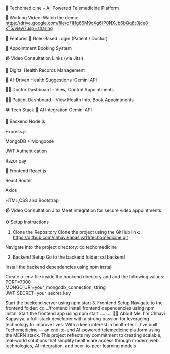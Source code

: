 💊 Techomedicine – AI-Powered Telemedicine Platform

🎥 Working Video:
Watch the demo: https://drive.google.com/file/d/1Hg66M9oXg6IP0NXJb6bQq8t0jce8-xT5/view?usp=sharing

🚀 Features
🔐 Role-Based Login (Patient / Doctor)

📅 Appointment Booking System

📹 Video Consultation Links (via Jitsi)

🏥 Digital Health Records Management

🤖 AI-Driven Health Suggestions :Gemini API 

👩‍⚕️ Doctor Dashboard – View, Control Appointments

🧑‍⚕️ Patient Dashboard – View Health Info, Book Appointments

🛠️ Tech Stack
🧠 AI Integration
Gemini API 

🔧 Backend
Node.js

Express.js

MongoDB + Mongoose

JWT Authentication

Razor pay

🎨 Frontend
React.js

React Router

Axios

HTML,CSS and Bootstrap

📹 Video Consultation
Jitsi Meet integration for secure video appointments

⚙️ Setup Instructions
1. Clone the Repository
Clone the project using the GitHub link:
https://github.com/chhavikapasiya11/techomedicine.git

Navigate into the project directory: cd techomedicine

2. Backend Setup
Go to the backend folder: cd backend

Install the backend dependencies using npm install

Create a .env file inside the backend directory and add the following values:
PORT=7000  
MONGO_URI=your_mongodb_connection_string  
JWT_SECRET=your_secret_key

Start the backend server using npm start
3. Frontend Setup
Navigate to the frontend folder: cd ../frontend
Install frontend dependencies using npm install
Start the frontend app using npm start
.........
👩‍💻 About Me:
I'm Chhavi Kapasiya, a full-stack developer with a strong passion for leveraging technology to improve lives. With a keen interest in health-tech, I’ve built Techomedicine — an end-to-end AI-powered telemedicine platform using the MERN stack. This project reflects my commitment to creating scalable, real-world solutions that simplify healthcare access through modern web technologies, AI integration, and peer-to-peer learning models.


